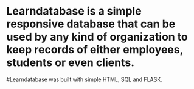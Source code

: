# Learndatabase is a simple responsive database that can be used by any kind of organization to keep records of either employees, students or even clients.
#Learndatabase was built with simple HTML, SQL and FLASK.
